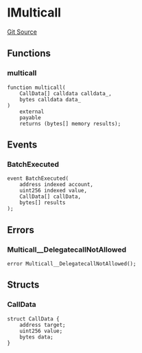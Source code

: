 # IMulticall
[Git Source](https://github.com/ContractLabs/foundry-bountykinds-contract/blob/67e6855d3beabdf242cc0b51d9e53b087a5235b9/src/oz-custom/presets/interfaces/IMulticall.sol)


## Functions
### multicall


```solidity
function multicall(
    CallData[] calldata calldata_,
    bytes calldata data_
)
    external
    payable
    returns (bytes[] memory results);
```

## Events
### BatchExecuted

```solidity
event BatchExecuted(
    address indexed account,
    uint256 indexed value,
    CallData[] callData,
    bytes[] results
);
```

## Errors
### Multicall__DelegatecallNotAllowed

```solidity
error Multicall__DelegatecallNotAllowed();
```

## Structs
### CallData

```solidity
struct CallData {
    address target;
    uint256 value;
    bytes data;
}
```

